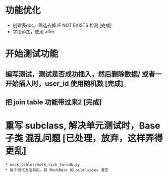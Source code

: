 # 功能优化
* 创建表doc，筛选去掉 IF NOT EXISTS 检测 [完成]
* 字段添加，使用 after 

# 开始测试功能
## 编写测试，测试是否成功插入，然后删除数据/ 或者一开始插入时，user_id 使用随机数 [完成]

## 把 join table 功能带过来2 [完成]

# 重写 __subclass__, 解决单元测试时，Base 子类 混乱问题 [已处理，放弃，这样弄得更乱]
    * mock_tables/mock_rich_torndb.py
    * 每个测试方法前后，将 MockBase 的 subclasses 清空
    